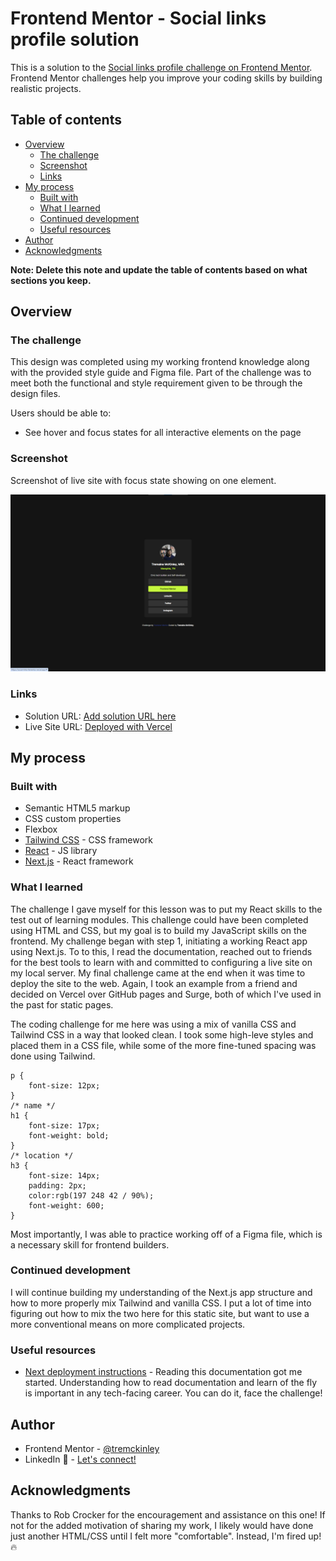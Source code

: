 # Frontend Mentor - Social links profile solution

This is a solution to the [Social links profile challenge on Frontend Mentor](https://www.frontendmentor.io/challenges/social-links-profile-UG32l9m6dQ). Frontend Mentor challenges help you improve your coding skills by building realistic projects. 

## Table of contents

- [Overview](#overview)
  - [The challenge](#the-challenge)
  - [Screenshot](#screenshot)
  - [Links](#links)
- [My process](#my-process)
  - [Built with](#built-with)
  - [What I learned](#what-i-learned)
  - [Continued development](#continued-development)
  - [Useful resources](#useful-resources)
- [Author](#author)
- [Acknowledgments](#acknowledgments)

**Note: Delete this note and update the table of contents based on what sections you keep.**

## Overview

### The challenge
This design was completed using my working frontend knowledge along with the provided style guide and Figma file.
Part of the challenge was to meet both the functional and style requirement given to be through the design files.

Users should be able to:
- See hover and focus states for all interactive elements on the page

### Screenshot
Screenshot of live site with focus state showing on one element.

![](./screenshot.png)


### Links

- Solution URL: [Add solution URL here](https://your-solution-url.com)
- Live Site URL: [Deployed with Vercel](https://social-links-fementor.vercel.app/)

## My process

### Built with

- Semantic HTML5 markup
- CSS custom properties
- Flexbox
- [Tailwind CSS](https://tailwindcss.com/) - CSS framework
- [React](https://reactjs.org/) - JS library
- [Next.js](https://nextjs.org/) - React framework

### What I learned

The challenge I gave myself for this lesson was to put my React skills to the test out of learning modules. This challenge could have been completed using HTML and CSS, but my goal is to build my JavaScript skills on the frontend.
My challenge began with step 1, initiating a working React app using Next.js. To to this, I read the documentation, reached out to friends for the best tools to learn with and committed to configuring a live site on my local server.
My final challenge came at the end when it was time to deploy the site to the web. Again, I took an example from a friend and decided on Vercel over GitHub pages and Surge, both of which I've used in the past for static pages. 

The coding challenge for me here was using a mix of vanilla CSS and Tailwind CSS in a way that looked clean. I took some high-leve styles and placed them in a CSS file, while some of the more fine-tuned spacing was done using Tailwind.

```
p {
    font-size: 12px;
} 
/* name */
h1 {
    font-size: 17px;
    font-weight: bold;
}
/* location */
h3 {
    font-size: 14px;
    padding: 2px;
    color:rgb(197 248 42 / 90%);
    font-weight: 600;
}
```

Most importantly, I was able to practice working off of a Figma file, which is a necessary skill for frontend builders.

### Continued development

I will continue building my understanding of the Next.js app structure and how to more properly mix Tailwind and vanilla CSS. I put a lot of time into figuring out how to mix the two here for this static site, but want to use a more conventional means on more complicated projects.

### Useful resources

- [Next deployment instructions](https://nextjs.org/docs/getting-started/installation) - Reading this documentation got me started. Understanding how to read documentation and learn of the fly is important in any tech-facing career. You can do it, face the challenge!

## Author

- Frontend Mentor - [@tremckinley](https://www.frontendmentor.io/profile/tremckinley)
- LinkedIn 👋 - [Let's connect!](https://www.linkedin.com/in/tremaine-mckinley)

## Acknowledgments

Thanks to Rob Crocker for the encouragement and assistance on this one! If not for the added motivation of sharing my work, I likely would have done just another HTML/CSS until I felt more "comfortable". Instead, I'm fired up! 🔥

